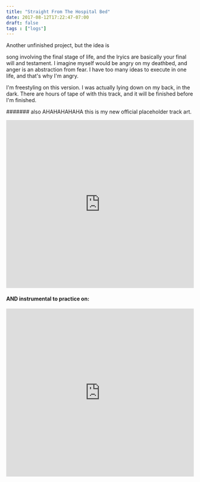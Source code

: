 ```yaml
---
title: "Straight From The Hospital Bed"
date: 2017-08-12T17:22:47-07:00
draft: false
tags : ["logs"]
---
```



Another unfinished project, but the idea is

song involving the final stage of life, and the lryics are basically your final will and testament. I imagine myself would be angry on my deathbed, and anger is an abstraction from fear. I have too many ideas to execute in one life, and that's why I'm angry.

I'm freestyling on this version. I was actually lying down on my back, in the dark. There are hours of tape of with this track, and it will be finished before I'm finished.

####### also AHAHAHAHAHA this is my new official placeholder track art.

<iframe width="100%" height="450" scrolling="no" frameborder="no" src="https://w.soundcloud.com/player/?url=https%3A//api.soundcloud.com/tracks/337635680%3Fsecret_token%3Ds-VM3UR&amp;auto_play=false&amp;hide_related=false&amp;show_comments=true&amp;show_user=true&amp;show_reposts=false&amp;visual=true"></iframe>


#### AND instrumental to practice on:

<iframe width="100%" height="450" scrolling="no" frameborder="no" src="https://w.soundcloud.com/player/?url=https%3A//api.soundcloud.com/tracks/337877799%3Fsecret_token%3Ds-I90Oo&amp;auto_play=false&amp;hide_related=false&amp;show_comments=true&amp;show_user=true&amp;show_reposts=false&amp;visual=true"></iframe>
